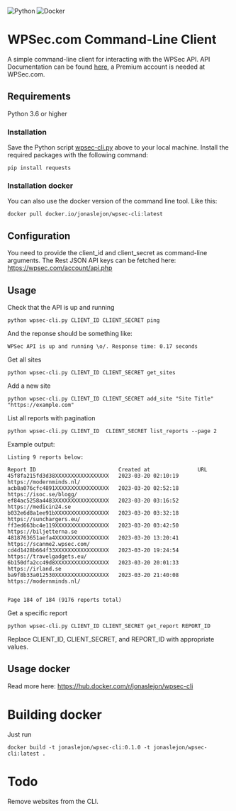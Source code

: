 ![Python](https://img.shields.io/badge/python-3670A0?style=for-the-badge&logo=python&logoColor=ffdd54) ![Docker](https://img.shields.io/badge/docker-%230db7ed.svg?style=for-the-badge&logo=docker&logoColor=white)
# WPSec.com Command-Line Client
A simple command-line client for interacting with the WPSec API. API Documentation can be found [here](https://api.wpsec.com/api/documentation), a Premium account is needed at WPSec.com.

## Requirements
Python 3.6 or higher
### Installation 
Save the Python script [wpsec-cli.py](wpsec-cli.py) above to your local machine.
Install the required packages with the following command:
```
pip install requests
```
### Installation docker
You can also use the docker version of the command line tool. Like this:

```
docker pull docker.io/jonaslejon/wpsec-cli:latest
```

## Configuration

You need to provide the client_id and client_secret as command-line arguments. The Rest JSON API keys can be fetched here: https://wpsec.com/account/api.php

## Usage
Check that the API is up and running
```
python wpsec-cli.py CLIENT_ID CLIENT_SECRET ping
```

And the reponse should be something like:
```
WPSec API is up and running \o/. Response time: 0.17 seconds
```

Get all sites
```
python wpsec-cli.py CLIENT_ID CLIENT_SECRET get_sites
```
Add a new site
```
python wpsec-cli.py CLIENT_ID CLIENT_SECRET add_site "Site Title" "https://example.com"
```
List all reports with pagination
```
python wpsec-cli.py CLIENT_ID  CLIENT_SECRET list_reports --page 2
```
Example output:
```
Listing 9 reports below:

Report ID                          Created at               URL
45f8fa215fd3d38XXXXXXXXXXXXXXXXX   2023-03-20 02:10:19      https://modernminds.nl/
acb8a076cfc4891XXXXXXXXXXXXXXXXX   2023-03-20 02:52:18      https://isoc.se/blogg/
ef84ac5258a4483XXXXXXXXXXXXXXXXX   2023-03-20 03:16:52      https://medicin24.se
b032e6d8a1ee91bXXXXXXXXXXXXXXXXX   2023-03-20 03:32:18      https://sunchargers.eu/
ff3ed663bc4e119XXXXXXXXXXXXXXXXX   2023-03-20 03:42:50      https://biljetterna.se
4818763651aefa4XXXXXXXXXXXXXXXXX   2023-03-20 13:20:41      https://scanme2.wpsec.com/
cd4d1428b664f33XXXXXXXXXXXXXXXXX   2023-03-20 19:24:54      https://travelgadgets.eu/
6b150dfa2cc49d8XXXXXXXXXXXXXXXXX   2023-03-20 20:01:33      https://irland.se
ba9f8b33a012530XXXXXXXXXXXXXXXXX   2023-03-20 21:40:08      https://modernminds.nl/


Page 184 of 184 (9176 reports total)
```
Get a specific report
```
python wpsec-cli.py CLIENT_ID CLIENT_SECRET get_report REPORT_ID
```
Replace CLIENT_ID, CLIENT_SECRET, and REPORT_ID with appropriate values.

## Usage docker

Read more here: https://hub.docker.com/r/jonaslejon/wpsec-cli

# Building docker 
Just run
```
docker build -t jonaslejon/wpsec-cli:0.1.0 -t jonaslejon/wpsec-cli:latest .
```

# Todo
Remove websites from the CLI.
